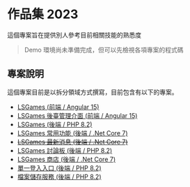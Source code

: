 # 作品集 2023

這個專案旨在提供別人參考目前相關技能的熟悉度

> Demo 環境尚未準備完成，但可以先檢視各項專案的程式碼

## 專案說明

這個專案目前是以拆分領域方式撰寫，目前包含有以下的專案。

- [LSGames (前端 / Angular 15)](https://github.com/samuikaze/my-work-2023-lsgame)
- [LSGames 後臺管理介面 (前端 / Angular 15)](https://github.com/samuikaze/my-work-2023-lsgame-admin)
- [LSGames (後端 / PHP 8.2)](https://github.com/samuikaze/my-work-2023-lsgame-backend)
- [LSGames 常用功能 (後端 / .Net Core 7)](https://github.com/samuikaze/my-work-2023-lsgames-common)
- ~~[LSGames 最新消息 (後端 / .Net Core 7)](https://github.com/samuikaze/my-work-2023-lsgame-news)~~
- [LSGames 討論板 (後端 / PHP 8.2)](https://github.com/samuikaze/my-work-2023-lsgames-forum)
- [LSGames 商店 (後端 / .Net Core 7)](https://github.com/samuikaze/my-work-2023-lsgames-shop)
- [單一登入入口 (後端 / PHP 8.2)](https://github.com/samuikaze/my-work-2023-sso)
- [檔案儲存服務 (後端 / PHP 8.2)](https://github.com/samuikaze/my-work-2023-file-storage-service)
